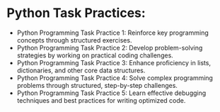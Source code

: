 # Python Task Practices:
* Python Programming Task Practice 1: Reinforce key programming concepts
through structured exercises.
* Python Programming Task Practice 2: Develop problem-solving strategies by working on practical coding challenges.
* Python Programming Task Practice 3: Enhance proficiency in lists, dictionaries, and other core data structures.
* Python Programming Task Practice 4: Solve complex programming problems through structured, step-by-step challenges.
* Python Programming Task Practice 5: Learn effective debugging techniques and best practices for writing optimized code.
